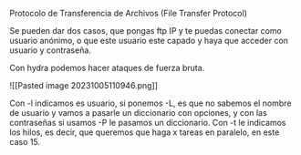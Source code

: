 
Protocolo de Transferencia de Archivos (File Transfer Protocol) 

Se pueden dar dos casos, que pongas ftp IP y te puedas conectar como usuario anónimo, o que este usuario este capado y haya que acceder con usuario y contraseña.

Con hydra podemos hacer ataques de fuerza bruta.

![[Pasted image 20231005110946.png]]

Con -l indicamos es usuario, si ponemos -L, es que no sabemos el nombre de usuario y vamos a pasarle un diccionario con opciones, y con las contraseñas si usamos -P le pasamos un diccionario. Con -t le indicamos los hilos, es decir, que queremos que haga x tareas en paralelo, en este caso 15.

